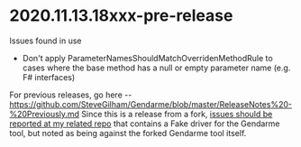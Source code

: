 # 2020.11.13.18xxx-pre-release

Issues found in use
* Don't apply ParameterNamesShouldMatchOverridenMethodRule to cases where the base method has a null or empty parameter name (e.g. F# interfaces)

For previous releases, go here -- https://github.com/SteveGilham/Gendarme/blob/master/ReleaseNotes%20-%20Previously.md
Since this is a release from a fork, [issues should be reported at my related repo](https://github.com/SteveGilham/altcode.fake/issues) that contains a Fake driver for the Gendarme tool, but noted as being against the forked Gendarme tool itself.
